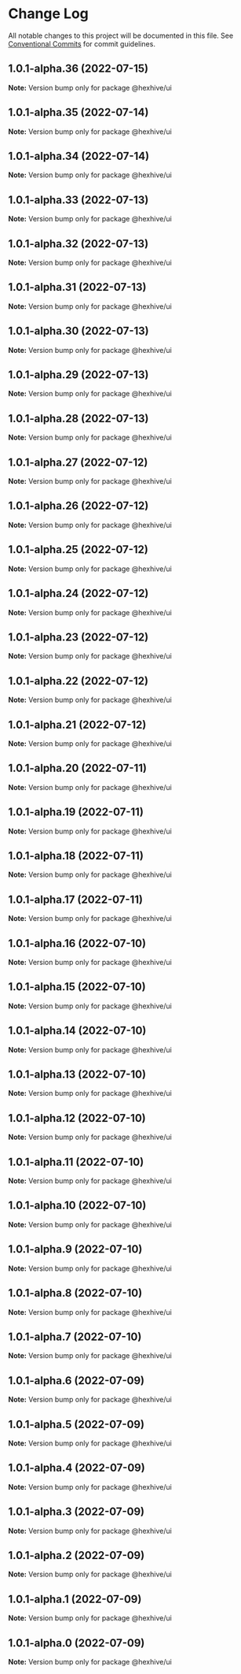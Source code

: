 # Change Log

All notable changes to this project will be documented in this file.
See [Conventional Commits](https://conventionalcommits.org) for commit guidelines.

## 1.0.1-alpha.36 (2022-07-15)

**Note:** Version bump only for package @hexhive/ui





## 1.0.1-alpha.35 (2022-07-14)

**Note:** Version bump only for package @hexhive/ui





## 1.0.1-alpha.34 (2022-07-14)

**Note:** Version bump only for package @hexhive/ui





## 1.0.1-alpha.33 (2022-07-13)

**Note:** Version bump only for package @hexhive/ui





## 1.0.1-alpha.32 (2022-07-13)

**Note:** Version bump only for package @hexhive/ui





## 1.0.1-alpha.31 (2022-07-13)

**Note:** Version bump only for package @hexhive/ui





## 1.0.1-alpha.30 (2022-07-13)

**Note:** Version bump only for package @hexhive/ui





## 1.0.1-alpha.29 (2022-07-13)

**Note:** Version bump only for package @hexhive/ui





## 1.0.1-alpha.28 (2022-07-13)

**Note:** Version bump only for package @hexhive/ui





## 1.0.1-alpha.27 (2022-07-12)

**Note:** Version bump only for package @hexhive/ui





## 1.0.1-alpha.26 (2022-07-12)

**Note:** Version bump only for package @hexhive/ui





## 1.0.1-alpha.25 (2022-07-12)

**Note:** Version bump only for package @hexhive/ui





## 1.0.1-alpha.24 (2022-07-12)

**Note:** Version bump only for package @hexhive/ui





## 1.0.1-alpha.23 (2022-07-12)

**Note:** Version bump only for package @hexhive/ui





## 1.0.1-alpha.22 (2022-07-12)

**Note:** Version bump only for package @hexhive/ui





## 1.0.1-alpha.21 (2022-07-12)

**Note:** Version bump only for package @hexhive/ui





## 1.0.1-alpha.20 (2022-07-11)

**Note:** Version bump only for package @hexhive/ui





## 1.0.1-alpha.19 (2022-07-11)

**Note:** Version bump only for package @hexhive/ui





## 1.0.1-alpha.18 (2022-07-11)

**Note:** Version bump only for package @hexhive/ui





## 1.0.1-alpha.17 (2022-07-11)

**Note:** Version bump only for package @hexhive/ui





## 1.0.1-alpha.16 (2022-07-10)

**Note:** Version bump only for package @hexhive/ui





## 1.0.1-alpha.15 (2022-07-10)

**Note:** Version bump only for package @hexhive/ui





## 1.0.1-alpha.14 (2022-07-10)

**Note:** Version bump only for package @hexhive/ui





## 1.0.1-alpha.13 (2022-07-10)

**Note:** Version bump only for package @hexhive/ui





## 1.0.1-alpha.12 (2022-07-10)

**Note:** Version bump only for package @hexhive/ui





## 1.0.1-alpha.11 (2022-07-10)

**Note:** Version bump only for package @hexhive/ui





## 1.0.1-alpha.10 (2022-07-10)

**Note:** Version bump only for package @hexhive/ui





## 1.0.1-alpha.9 (2022-07-10)

**Note:** Version bump only for package @hexhive/ui





## 1.0.1-alpha.8 (2022-07-10)

**Note:** Version bump only for package @hexhive/ui





## 1.0.1-alpha.7 (2022-07-10)

**Note:** Version bump only for package @hexhive/ui





## 1.0.1-alpha.6 (2022-07-09)

**Note:** Version bump only for package @hexhive/ui





## 1.0.1-alpha.5 (2022-07-09)

**Note:** Version bump only for package @hexhive/ui





## 1.0.1-alpha.4 (2022-07-09)

**Note:** Version bump only for package @hexhive/ui





## 1.0.1-alpha.3 (2022-07-09)

**Note:** Version bump only for package @hexhive/ui





## 1.0.1-alpha.2 (2022-07-09)

**Note:** Version bump only for package @hexhive/ui





## 1.0.1-alpha.1 (2022-07-09)

**Note:** Version bump only for package @hexhive/ui





## 1.0.1-alpha.0 (2022-07-09)

**Note:** Version bump only for package @hexhive/ui
